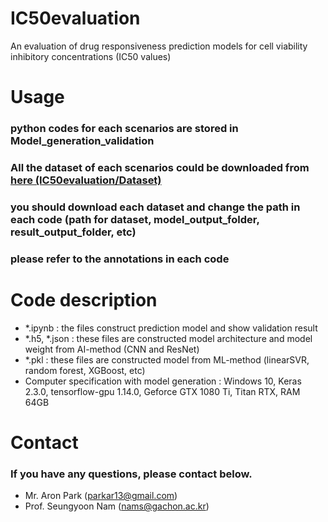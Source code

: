 # IC50evaluation
An evaluation of drug responsiveness prediction models for cell viability inhibitory concentrations (IC50 values)

# Usage
### python codes for each scenarios are stored in Model_generation_validation
### All the dataset of each scenarios could be downloaded from [here (IC50evaluation/Dataset)](https://mega.nz/#F!CeYGDKyS!uqkmWJ4E2XSGJp_C2VO2gg)
### you should download each dataset and change the path in each code (path for dataset, model_output_folder, result_output_folder, etc)
### please refer to the annotations in each code


# Code description
- *.ipynb : the files construct prediction model and show validation result
- *.h5, *.json : these files are constructed model architecture and model weight from AI-method (CNN and ResNet)
- *.pkl : these files are constructed model from ML-method (linearSVR, random forest, XGBoost, etc)
- Computer specification with model generation : Windows 10, Keras 2.3.0, tensorflow-gpu 1.14.0, Geforce GTX 1080 Ti, Titan RTX, RAM 64GB

# Contact
### If you have any questions, please contact below.
- Mr. Aron Park (parkar13@gmail.com)
- Prof. Seungyoon Nam (nams@gachon.ac.kr)
